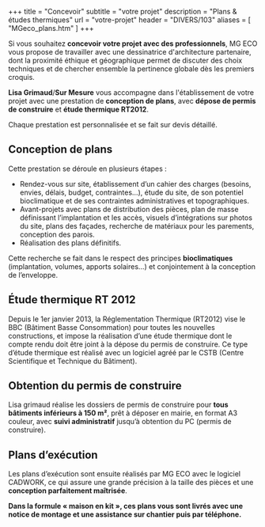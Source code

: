 +++
title = "Concevoir"
subtitle = "votre projet"
description = "Plans & études thermiques"
url = "votre-projet"
header = "DIVERS/103"
aliases = [
  "MGeco_plans.htm"
]
+++

Si vous souhaitez **concevoir votre projet avec des professionnels**, MG ECO vous propose de travailler avec une dessinatrice d'architecture partenaire, dont la proximité éthique et géographique permet de discuter des choix techniques et de chercher ensemble la pertinence globale dès les premiers croquis.

**Lisa Grimaud**/**Sur Mesure** vous accompagne dans l'établissement de votre projet avec une prestation de **conception de plans**, avec **dépose de permis de construire** et **étude thermique RT2012**.

Chaque prestation est personnalisée et se fait sur devis détaillé.

## Conception de plans

Cette prestation se déroule en plusieurs étapes :

* Rendez-vous sur site, établissement d’un cahier des charges (besoins, envies, délais, budget, contraintes…), étude du site, de son potentiel bioclimatique et de ses contraintes administratives et topographiques.
* Avant-projets avec plans de distribution des pièces, plan de masse définissant l’implantation et les accès, visuels d’intégrations sur photos du site, plans des façades, recherche de matériaux pour les parements, conception des parois.
* Réalisation des plans définitifs.

Cette recherche se fait dans le respect des principes **bioclimatiques** (implantation, volumes, apports solaires…) et conjointement à la conception de l’enveloppe.

## Étude thermique RT 2012

Depuis le 1er janvier 2013, la Réglementation Thermique (RT2012) vise le BBC (Bâtiment Basse Consommation) pour toutes les nouvelles constructions, et impose la réalisation d’une étude thermique dont le compte rendu doit être joint à la dépose du permis de construire. Ce type d’étude thermique est réalisé avec un logiciel agréé par le CSTB (Centre Scientifique et Technique du Bâtiment).

## Obtention du permis de construire

Lisa grimaud réalise les dossiers de permis de construire pour **tous bâtiments inférieurs à 150 m²**, prêt à déposer en mairie, en format A3 couleur, avec **suivi administratif** jusqu’à obtention du PC (permis de construire).

## Plans d’exécution

Les plans d’exécution sont ensuite réalisés par MG ECO avec le logiciel CADWORK, ce qui assure une grande précision à la taille des pièces et une **conception parfaitement maîtrisée**.

**Dans la formule « maison en kit », ces plans vous sont livrés avec une notice de montage et une assistance sur chantier puis par téléphone.**
